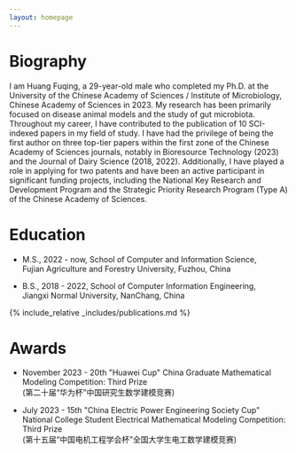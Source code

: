 ```yaml
---
layout: homepage
---
```


# Biography

I am Huang Fuqing, a 29-year-old male who completed my Ph.D. at the University of the Chinese Academy of Sciences / Institute of Microbiology, Chinese Academy of Sciences in 2023. My research has been primarily focused on disease animal models and the study of gut microbiota. Throughout my career, I have contributed to the publication of 10 SCI-indexed papers in my field of study. I have had the privilege of being the first author on three top-tier papers within the first zone of the Chinese Academy of Sciences journals, notably in Bioresource Technology (2023) and the Journal of Dairy Science (2018, 2022). Additionally, I have played a role in applying for two patents and have been an active participant in significant funding projects, including the National Key Research and Development Program and the Strategic Priority Research Program (Type A) of the Chinese Academy of Sciences.

# Education
- M.S., 2022 - now, School of Computer and Information Science, <br>
  Fujian Agriculture and Forestry University, Fuzhou, China

- B.S., 2018 - 2022, School of Computer Information Engineering, <br>
  Jiangxi Normal University, NanChang, China

{% include_relative _includes/publications.md %}

<!-- {% include_relative _includes/services.md %} ctrl + / 注释 -->

# Awards

- November 2023 - 20th "Huawei Cup" China Graduate Mathematical Modeling Competition: Third Prize<br><zhongwen>(第二十届“华为杯”中国研究生数学建模竞赛)</zhongwen>

- July 2023 - 15th "China Electric Power Engineering Society Cup" National College Student Electrical Mathematical Modeling Competition: Third Prize<br><zhongwen>(第十五届“中国电机工程学会杯”全国大学生电工数学建模竞赛)</zhongwen>



